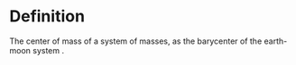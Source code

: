 # Definition

The center of mass of a system of masses, as the barycenter of the
earth-moon system .
